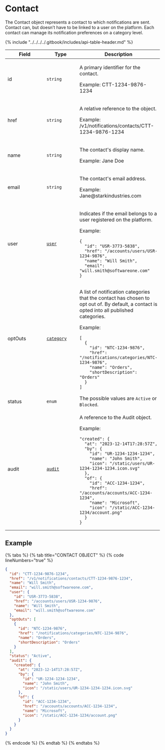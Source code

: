 # Contact

The Contact object represents a contact to which notifications are sent. Contact can, but doesn’t have to be linked to a user on the platform. Each contact can manage its notification preferences on a category level.&#x20;

{% include "../../../../.gitbook/includes/api-table-header.md" %}

<table><thead><tr><th width="170">Field</th><th width="121">Type</th><th>Description</th></tr></thead><tbody><tr><td>id</td><td><code>string</code></td><td><p>A primary identifier for the contact. </p><p>Example: CTT-1234-9876-1234</p></td></tr><tr><td>href</td><td><code>string</code></td><td><p>A relative reference to the object. </p><p>Example: /v1/notifications/contacts/CTT-1234-9876-1234</p></td></tr><tr><td>name</td><td><code>string</code></td><td><p>The contact's display name.  </p><p>Example: Jane Doe</p></td></tr><tr><td>email</td><td><code>string</code></td><td><p>The contact's email address.  </p><p>Example: Jane@starkindustries.com</p></td></tr><tr><td>user</td><td><a href="../../accounts-api/users/"><code>user</code></a></td><td><p>Indicates if the email belongs to a user registered on the platform. </p><p>Example:</p><pre class="language-json" data-overflow="wrap" data-line-numbers><code class="lang-json">{
  "id": "USR-3773-5838",
  "href": "/accounts/users/USR-1234-9876",
  "name": "Will Smith",
  "email": "will.smith@softwareone.com"
}
</code></pre></td></tr><tr><td>optOuts</td><td><a href="../categories/"><code>category</code></a></td><td><p>A list of notification categories that the contact has chosen to opt out of. By default, a contact is opted into all published categories. </p><p>Example:</p><pre class="language-json" data-overflow="wrap" data-line-numbers><code class="lang-json">[
  {
    "id": "NTC-1234-9876",
    "href": "/notifications/categories/NTC-1234-9876",
    "name": "Orders",
    "shortDescription": "Orders"
  }
]
</code></pre></td></tr><tr><td>status</td><td><code>enum</code></td><td>The possible values are <code>Active</code> or <code>Blocked</code>.</td></tr><tr><td>audit</td><td><a href="../../common-api-objects/audit.md"><code>audit</code></a></td><td><p>A reference to the Audit object. </p><p>Example:</p><pre class="language-json" data-overflow="wrap" data-line-numbers><code class="lang-json">"created": { 
  "at": "2023-12-14T17:28:57Z", 
  "by": {
    "id": "UR-1234-1234-1234",
    "name": "John Smith",
    "icon": "/static/users/UR-1234-1234-1234.icon.svg"
  },
  "of": {
    "id": "ACC-1234-1234",
    "href": "/accounts/accounts/ACC-1234-1234",
    "name": "Microsoft",
    "icon": "/static/ACC-1234-1234/account.png"
  }
}
</code></pre></td></tr></tbody></table>

## Example

{% tabs %}
{% tab title="CONTACT OBJECT" %}
{% code lineNumbers="true" %}
```json
{
  "id": "CTT-1234-9876-1234",
  "href": "/v1/notifications/contacts/CTT-1234-9876-1234",
  "name": "Will Smith",
  "email": "will.smith@softwareone.com",
  "user": {
    "id": "USR-3773-5838",
    "href": "/accounts/users/USR-1234-9876",
    "name": "Will Smith",
    "email": "will.smith@softwareone.com"
  },
  "optOuts": [
    {
      "id": "NTC-1234-9876",
      "href": "/notifications/categories/NTC-1234-9876",
      "name": "Orders",
      "shortDescription": "Orders"
    }
  ],
  "status": "Active",
  "audit": {
    "created": {
      "at": "2023-12-14T17:28:57Z",
      "by": {
        "id": "UR-1234-1234-1234",
        "name": "John Smith",
        "icon": "/static/users/UR-1234-1234-1234.icon.svg"
      },
      "of": {
        "id": "ACC-1234-1234",
        "href": "/accounts/accounts/ACC-1234-1234",
        "name": "Microsoft",
        "icon": "/static/ACC-1234-1234/account.png"
      }
    }
  }
}
```
{% endcode %}
{% endtab %}
{% endtabs %}
